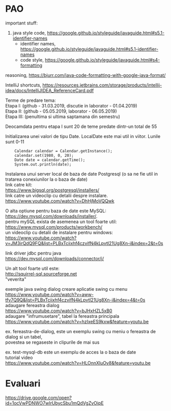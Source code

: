 # PAO
  
important stuff:  
1. java style code, https://google.github.io/styleguide/javaguide.html#s5.1-identifier-names
   * identifier names, https://google.github.io/styleguide/javaguide.html#s5.1-identifier-names
   * code style, https://google.github.io/styleguide/javaguide.html#s4-formatting  
  
reasoning, https://bjurr.com/java-code-formatting-with-google-java-format/  
  
IntelliJ shortcuts, https://resources.jetbrains.com/storage/products/intellij-idea/docs/IntelliJIDEA_ReferenceCard.pdf  
  
  
Terme de predare tema:  
Etapa I: (github - 31.03.2019, discutie in laborator - 01.04.2019)  
Etapa II: (github - 05.05.2019, laborator - 06.05.2019)  
Etapa III: (penultima si ultima saptamana din semestru)  
  
Deocamdata pentru etapa I sunt 20 de teme predate dintr-un total de 55
  

Initializarea unei valori de tipu Date. LocalDate este mai util in viitor. Lunile sunt 0-11
        
        Calendar calendar = Calendar.getInstance();  
        calendar.set(1980, 0, 20);  
        Date date = calendar.getTime();  
        System.out.println(date); 
  
  
Instalarea unui server local de baza de date Postgresql (o sa ne fie util in tratarea conexiunilor la o baza de date)  
link catre kit:  
https://www.bigsql.org/postgresql/installers/  
link catre un videoclip cu detalii despre instalare.  
https://www.youtube.com/watch?v=DhHjMoVQQwk
  
O alta optiune pentru baza de date este MySQL:  
https://dev.mysql.com/downloads/installer/.  
pentru mySQL exista de asemenea un tool foarte util:  
https://www.mysql.com/products/workbench/  
un videoclip cu detalii de instalare pentru windows:  
https://www.youtube.com/watch?v=JM3irQdQ9FQ&list=PLBxTciixhf4czvifN4kLpvtl21Ug8Xn-i&index=2&t=0s  
  
link driver jdbc pentru java  
https://dev.mysql.com/downloads/connector/j/
  
Un alt tool foarte util este:  
http://squirrel-sql.sourceforge.net  
"veverita"  
  
exemple java swing dialog
creare aplicatie swing cu menu
https://www.youtube.com/watch?v=aww-tfv7Q9Q&list=PLBxTciixhf4czvifN4kLpvtl21Ug8Xn-i&index=4&t=0s  
adaugare fereastra dialog  
https://www.youtube.com/watch?v=bJHxHZL5xB0  
adaugare "infrumusetare", tabel la fereastra principala  
https://www.youtube.com/watch?v=hzIxeES9kxw&feature=youtu.be  
  
  
ex. fereastra-de-dialog, este un exemplu swing cu meniu o fereastra de dialog si un tabel,  
povestea se regaseste in clipurile de mai sus
  
ex. test-mysql-db este un exemplu de acces la o baza de date  
tutorial video  
https://www.youtube.com/watch?v=HLOnnXluOv8&feature=youtu.be  
  
# Evaluari  
https://drive.google.com/open?id=1ocVwPDNWO7wIrUbycSbu1mQdVgZvOipE  
  
